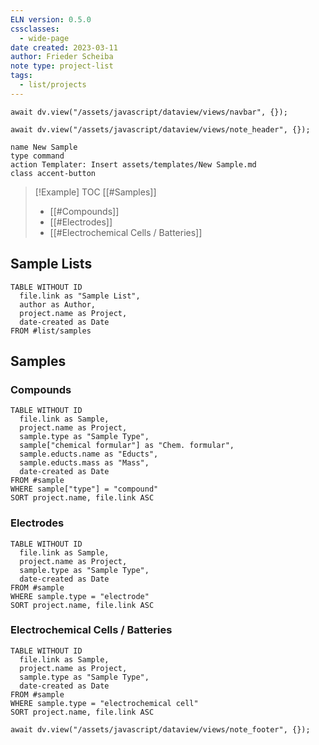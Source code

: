 ```yaml
---
ELN version: 0.5.0
cssclasses:
  - wide-page
date created: 2023-03-11
author: Frieder Scheiba
note type: project-list
tags:
  - list/projects
---
```


```dataviewjs
await dv.view("/assets/javascript/dataview/views/navbar", {});
```

```dataviewjs
await dv.view("/assets/javascript/dataview/views/note_header", {});
```
```button
name New Sample
type command
action Templater: Insert assets/templates/New Sample.md
class accent-button
```

> [!Example] TOC
> [[#Samples]]
>   - [[#Compounds]]
>   - [[#Electrodes]]
>   - [[#Electrochemical Cells / Batteries]]

## Sample Lists

```dataview
TABLE WITHOUT ID
  file.link as "Sample List", 
  author as Author, 
  project.name as Project, 
  date-created as Date
FROM #list/samples  
```

## Samples

### Compounds

```dataview
TABLE WITHOUT ID
  file.link as Sample, 
  project.name as Project,
  sample.type as "Sample Type", 
  sample["chemical formular"] as "Chem. formular",
  sample.educts.name as "Educts",
  sample.educts.mass as "Mass",
  date-created as Date
FROM #sample
WHERE sample["type"] = "compound"
SORT project.name, file.link ASC
```

### Electrodes

```dataview
TABLE WITHOUT ID
  file.link as Sample, 
  project.name as Project,
  sample.type as "Sample Type", 
  date-created as Date
FROM #sample
WHERE sample.type = "electrode"
SORT project.name, file.link ASC
```

### Electrochemical Cells / Batteries

```dataview
TABLE WITHOUT ID
  file.link as Sample, 
  project.name as Project,
  sample.type as "Sample Type", 
  date-created as Date
FROM #sample
WHERE sample.type = "electrochemical cell"
SORT project.name, file.link ASC
```

```dataviewjs
await dv.view("/assets/javascript/dataview/views/note_footer", {});
```
